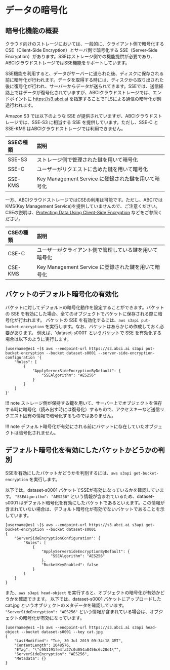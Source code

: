 
# データの暗号化

## 暗号化機能の概要

クラウド向けのストレージにおいては、一般的に、クライアント側で暗号化する CSE（Client-Side Encryption）とサーバ側で暗号化する SSE（Server-Side Encryption）があります。SSEはストレージ側での機能提供が必要であり、ABCIクラウドストレージではSSE機能をサポートしています。

SSE機能を利用すると、データがサーバーに送られた後、ディスクに保存される前に暗号化が行われます。データを取得する時には、ディスクから取り出された後に復号化が行われ、サーバーからデータが送られてきます。SSEでは、送信経路上ではデータが復号化されていますが、ABCIクラウドストレージでは、エンドポイントに https://s3.abci.ai を指定することでTLSによる通信の暗号化が別途行われます。

Amazon S3 では以下のような SSE が提供されていますが、ABCIクラウドストレージでは、SSE-S3 に相当する SSE を提供しています。ただし、SSE-C と SSE-KMS はABCIクラウドストレージでは利用できません。

| SSEの種類 | 説明 |
| :-- | :-- |
| SSE-S3 | ストレージ側で管理された鍵を用いて暗号化 |
| SSE-C | ユーザーがリクエストに含めた鍵を用いて暗号化 |
| SSE-KMS | Key Management Service に登録された鍵を用いて暗号化 |

一方、ABCIクラウドストレージではCSEの利用は可能です。ただし、ABCIではKMS(Key Management Service)を提供していませんので、ご注意ください。
CSEの説明は、[Protecting Data Using Client-Side Encryption](https://docs.aws.amazon.com/AmazonS3/latest/dev/UsingClientSideEncryption.html) などをご参照ください。

| CSEの種類 | 説明 |
| :-- | :-- |
| CSE-C | ユーザーがクライアント側で管理している鍵を用いて暗号化 |
| CSE-KMS | Key Management Service に登録された鍵を用いて暗号化 |


## バケットのデフォルト暗号化の有効化

バケットに対してデフォルトの暗号化動作を設定することができます。バケットの SSE を有効にした場合、全てのオブジェクトでバケットに保存される際に暗号化が行われます。
バケットの SSE を有効化するには、`aws s3api put-bucket-encryption` を実行します。なお、バケットはあらかじめ作成しておく必要があります。
例えば、'dataset-s0001' というバケットで SSE を有効化する場合は以下のように実行します。

```
[username@es1 ~]$ aws --endpoint-url https://s3.abci.ai s3api put-bucket-encryption --bucket dataset-s0001 --server-side-encryption-configuration '{
    "Rules": [
        {
            "ApplyServerSideEncryptionByDefault": {
                "SSEAlgorithm": "AES256"
            }
        }
    ]
}'
```

!!! note
    ストレージ側が保持する鍵を用いて、サーバー上でオブジェクトを保存する時に暗号化（読み出す時には復号化）するもので、アクセスキーなど送信リクエスト固有の情報で暗号化するものではありません。

!!! note
    デフォルト暗号化が有効にされる前にバケットに存在していたオブジェクトは暗号化されません。


## デフォルト暗号化を有効にしたバケットかどうかの判別

SSEを有効にしたバケットかどうかを判別するには、`aws s3api get-bucket-encryption` を実行します。

以下では、dataset-s0001 バケットでSSEが有効になっているかを確認しています。 `"SSEAlgorithm": "AES256"` という情報が含まれているため、dataset-s0001 はデフォルト暗号化を有効にしたバケットであるといえます。この情報が含まれていない場合は、デフォルト暗号化が有効でないバケットであることを示しています。

```
[username@es1 ~]$ aws --endpoint-url https://s3.abci.ai s3api get-bucket-encryption --bucket dataset-s0001
{
    "ServerSideEncryptionConfiguration": {
        "Rules": [
            {
                "ApplyServerSideEncryptionByDefault": {
                    "SSEAlgorithm": "AES256"
                },
                "BucketKeyEnabled": false
            }
        ]
    }
}
```

また、`aws s3api head-object` を実行すると、オブジェクトの暗号化が有効かどうかを確認できます。
以下では、dataset-s0001 バケットにアップロードした cat.jpg というオブジェクトのメタデータを確認しています。 `"ServerSideEncryption": "AES256"` という情報が含まれている場合は、オブジェクトの暗号化が有効になっています。

```
[username@es1 ~]$ aws --endpoint-url https://s3.abci.ai s3api head-object --bucket dataset-s0001 --key cat.jpg
{
    "LastModified": "Tue, 30 Jul 2019 09:34:18 GMT",
    "ContentLength": 1048576,
    "ETag": "\"c951191fe4fa27c0d054a8456c6c20d1\"",
    "ServerSideEncryption": "AES256",
    "Metadata": {}
}
```

<!-- CSE? -->
